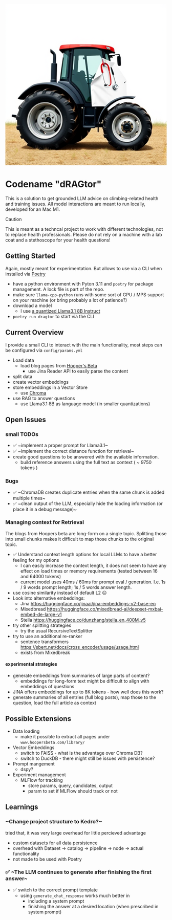 ![Dragtor Logo](assets/dragtor.png)

# Codename "dRAGtor"

This is a solution to get grounded LLM advice on climbing-related health and training issues.
All model interactions are meant to run locally, developed for an Mac M1.

> [!CAUTION]
> This is meant as a techncal project to work with different technologies, not to replace health professionals.
> Please do not rely on a machine with a lab coat and a stethoscope for your health questions!

## Getting Started
Again, mostly meant for experimentation. But allows to use via a CLI when installed via [Poetry](https://python-poetry.org/)

- have a python environment with Pyton 3.11 and `poetry` for package management. A lock file is part of the repo.
- make sure `llama-cpp-python` runs with some sort of GPU / MPS support on your machine (or bring probably a lot of patience?)
- download a model
    - I use [a quantized Llama3.1 8B Instruct](https://huggingface.co/bartowski/Meta-Llama-3.1-8B-Instruct-GGUF/blob/main/Meta-Llama-3.1-8B-Instruct-Q4_K_M.gguf)
- `poetry run dragtor` to start via the CLI

## Current Overview

I provide a small CLI to interact with the main functionality, most steps can be configured via `config/params.yml`

- Load data
    - load blog pages from [Hooper's Beta](www.hoopersbeta.com)
        - use Jina Reader API to easily parse the content
- split data
- create vector embeddings
- store embeddings in a Vector Store
    - use [Chroma](https://www.trychroma.com/)
- use RAG to answer questions
    - use Llama3.1 8B as language model (in smaller quantizations)

## Open Issues

### small TODOs

- ✅ ~implement a proper prompt for Llama3.1~
- ✅ ~implement the correct distance function for retrieval~
- create good questions to be answered with the available information.
    - build reference answers using the full text as context ( ~ 9750 tokens )

### Bugs

- ✅ ~ChromaDB creates duplicate entries when the same chunk is added multiple times~
- ✅ ~clean output of the LLM, especially hide the loading information (or place it in a debug message)~

### Managing context for Retrieval

The blogs from Hoopers beta are long-form on a single topic. Splitting those into small chunks makes it difficult to map those chunks to the original topic.

- ✅ Understand context length options for local LLMs to have a better feeling for my options
    - I can easily increase the context length, it does not seem to have any effect on load times or memory requirements (tested between 16 and 64000 tokens)
    - current model uses 40ms / 60ms for prompt eval / generation. I.e. 1s / 9 words prompt length; 1s / 5 words answer length.
- use cosine similarity instead of default L2 ☹️
- Look into alternative embeddings:
    - Jina https://huggingface.co/jinaai/jina-embeddings-v2-base-en
    - Mixedbread https://huggingface.co/mixedbread-ai/deepset-mxbai-embed-de-large-v1
    - Stella https://huggingface.co/dunzhang/stella_en_400M_v5
- try other splitting strategies
    - try the usual RecursiveTextSplitter
- try to use an additional re-ranker
    - sentence transformers https://sbert.net/docs/cross_encoder/usage/usage.html
    - exists from Mixedbreak

#### experimental strategies
- generate embeddings from summaries of large parts of content?
    - embeddings for long-form text might be difficult to align with embeddings of questions
- JINA offers embeddings for up to 8K tokens - how well does this work?
- generate summaries of all entries (full blog posts), map those to the question, load the full article as context



## Possible Extensions

- Data loading
    - make it possible to extract all pages under `www.hoopersbeta.com/library/`
- Vector Embeddings
    - switch to FAISS - what is the advantage over Chroma DB?
    - switch to DuckDB - there might still be issues with persistence?
- Prompt mangement
    - dspy?
- Experiment management
    - MLFlow for tracking
        - store params, query, candidates, output
        - param to set if MLFlow should track or not

## Learnings

### ~Change project structure to Kedro?~
tried that, it was very large overhead for little percieved advantage

- custom datasets for all data persistence
- overhead with Dataset -> catalog -> pipeline -> node -> actual functionality
- not made to be used with Poetry

### ✅ ~The LLM continues to generate after finishing the first answer~

- ✅ switch to the correct prompt template
    - using `generate_chat_response` works much better in
        - including a system prompt
        - finishing the answer at a desired location (when prescribed in system prompt)
